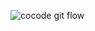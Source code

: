 ![cocode git flow](https://user-images.githubusercontent.com/30258523/68757488-59620300-064f-11ea-8182-252b37c25e82.png)
